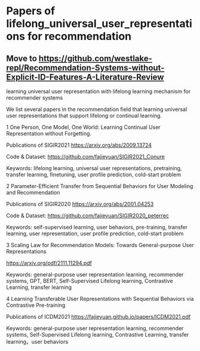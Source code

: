 # Papers of lifelong_universal_user_representations for recommendation
## Move to https://github.com/westlake-repl/Recommendation-Systems-without-Explicit-ID-Features-A-Literature-Review

learning universal user representation with lifelong learning mechanism for recommender systems

We list several papers in the recommendation field that learning universal user representations that support lifelong or continual learning.

1 One Person, One Model, One World: Learning Continual User Representation without Forgetting. 

Publications of SIGIR2021 https://arxiv.org/abs/2009.13724

Code & Dataset: https://github.com/fajieyuan/SIGIR2021_Conure

Keywords:  lifelong learning, universal user representations, pretraining, transfer learning, finetuning, user profile prediction, cold-start problem

2 Parameter-Efficient Transfer from Sequential Behaviors for User Modeling and Recommendation 

Publications of SIGIR2020 https://arxiv.org/abs/2001.04253

Code & Dataset: https://github.com/fajieyuan/SIGIR2020_peterrec

Keywords: self-supervised learning, user behaviors, pre-training, transfer learning, user representation, user profile prediction, cold-start problem

3 Scaling Law for Recommendation Models: Towards General-purpose User Representations

https://arxiv.org/pdf/2111.11294.pdf

Keywords: general-purpose user representation learning, recommender systems, GPT, BERT, Self-Supervised Lifelong learning, Contrastive Learning, transfer learning

4 Learning Transferable User Representations with Sequential Behaviors via Contrastive Pre-training

Publications of ICDM2021 https://fajieyuan.github.io/papers/ICDM2021.pdf

Keywords: general-purpose user representation learning, recommender systems, Self-Supervised Lifelong learning, Contrastive Learning, transfer learning，user behaviors

